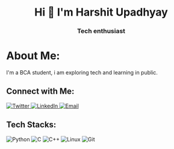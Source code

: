 <h1 align="center">Hi 👋 I'm Harshit Upadhyay</h1>
<h3 align="center">Tech enthusiast</h3>

<!DOCTYPE html>
<html>
<head>
  
</head>
<body>
  <div class="profile">
    <h1>About Me:</h1>
    <p>I'm a BCA student, i am exploring tech and learning in public.</p>
  </div>

  <div class="connect">
    <h2>Connect with Me:</h2>
    <p>
      <a href="https://twitter.com/harshitupdhyay" target="_blank">
        <img src="https://img.icons8.com/color/48/000000/twitter.png" alt="Twitter" />
      </a>
      <a href="https://www.linkedin.com/in/harshit-upadhyay-53031921b/" target="_blank">
        <img src="https://img.icons8.com/color/48/000000/linkedin.png" alt="LinkedIn" />
      </a>
      <a href="mailto:iamharshitupadhyay@gmail.com">
        <img src="https://img.icons8.com/color/48/000000/email.png" alt="Email" />
      </a>
    </p>
  </div>

  <div class="tech-stack:">
    <h2>Tech Stacks:</h2>
    <p>
      <img src="https://img.icons8.com/color/48/000000/python.png" alt="Python" />
      <img src="https://img.icons8.com/color/48/000000/c-programming.png" alt="C" />
      <img src="https://img.icons8.com/color/48/000000/c-plus-plus-logo.png" alt="C++" />
      <img src="https://img.icons8.com/color/48/000000/linux.png" alt="Linux" />
      <img src="https://img.icons8.com/color/48/000000/git.png" alt="Git" />
    </p>
  </div>
</body>
</html>

<!--
**harshitupdhyay/harshitupdhyay** is a ✨ _special_ ✨ repository because its `README.md` (this file) appears on your GitHub profile.

Here are some ideas to get you started:

- 🔭 I’m currently working on ...
- 🌱 I’m currently learning ...
- 👯 I’m looking to collaborate on ...
- 🤔 I’m looking for help with ...
- 💬 Ask me about ...
- 📫 How to reach me: ...
- 😄 Pronouns: ...
- ⚡ Fun fact: ...
-->
